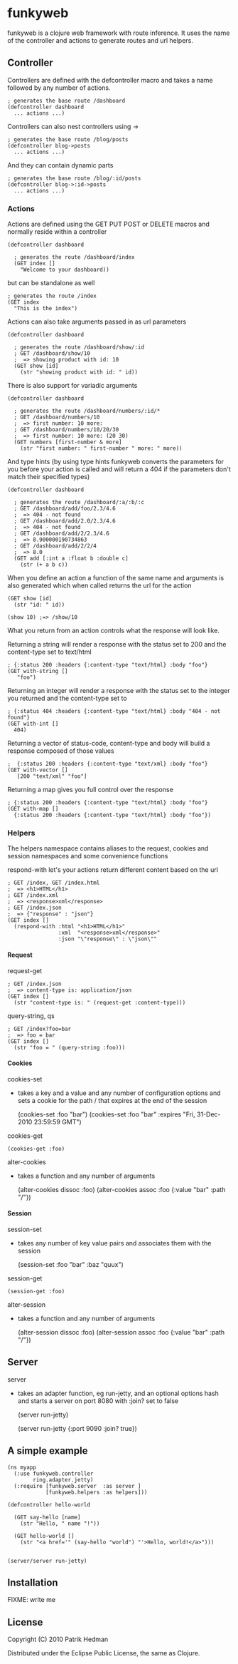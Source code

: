 # funkyweb

funkyweb is a clojure web framework with route inference. It uses the
name of the controller and actions to generate routes and url helpers.

## Controller

Controllers are defined with the defcontroller macro and takes a name
followed by any number of actions.

    ; generates the base route /dashboard
    (defcontroller dashboard
      ... actions ...)

Controllers can also nest controllers using ->

    ; generates the base route /blog/posts
    (defcontroller blog->posts
      ... actions ...)

And they can contain dynamic parts

    ; generates the base route /blog/:id/posts
    (defcontroller blog->:id->posts
      ... actions ...)

### Actions

Actions are defined using the GET PUT POST or DELETE macros and
normally reside within a controller

    (defcontroller dashboard

      ; generates the route /dashboard/index
      (GET index []
        "Welcome to your dashboard))

but can be standalone as well

    ; generates the route /index
    (GET index
      "This is the index")

Actions can also take arguments passed in as url parameters

    (defcontroller dashboard

      ; generates the route /dashboard/show/:id
      ; GET /dashboard/show/10 
      ;  => showing product with id: 10
      (GET show [id]
        (str "showing product with id: " id))

There is also support for variadic arguments

    (defcontroller dashboard

      ; generates the route /dashboard/numbers/:id/*
      ; GET /dashboard/numbers/10
      ;  => first number: 10 more: 
      ; GET /dashboard/numbers/10/20/30
      ;  => first number: 10 more: (20 30)
      (GET numbers [first-number & more]
        (str "first number: " first-number " more: " more))

And type hints (by using type hints funkyweb converts the parameters
for you before your action is called and will return a 404 if the
parameters don't match their specified types)

    (defcontroller dashboard
      
      ; generates the route /dashboard/:a/:b/:c
      ; GET /dashboard/add/foo/2.3/4.6
      ;  => 404 - not found
      ; GET /dashboard/add/2.0/2.3/4.6
      ;  => 404 - not found
      ; GET /dashboard/add/2/2.3/4.6
      ;  => 8.900000190734863
      ; GET /dashboard/add/2/2/4
      ;  => 8.0
      (GET add [:int a :float b :double c]
        (str (+ a b c))

When you define an action a function of the same name and arguments is
also generated which when called returns the url for the action

    (GET show [id]
      (str "id: " id))

    (show 10) ;=> /show/10

What you return from an action controls what the response will look
like.

Returning a string will render a response with the status set to 200
and the content-type set to text/html

    ; {:status 200 :headers {:content-type "text/html} :body "foo"}
    (GET with-string []
       "foo")

Returning an integer will render a response with the status set to the
integer you returned and the content-type set to 

    ; {:status 404 :headers {:content-type "text/html} :body "404 - not found"}
    (GET with-int []
      404)

Returning a vector of status-code, content-type and body will build a
response composed of those values

    ;  {:status 200 :headers {:content-type "text/xml} :body "foo"}
    (GET with-vector []
       [200 "text/xml" "foo"]

Returning a map gives you full control over the response

    ; {:status 200 :headers {:content-type "text/html} :body "foo"}
    (GET with-map []
      {:status 200 :headers {:content-type "text/html} :body "foo"})


### Helpers

The helpers namespace contains aliases to the request, cookies and
session namespaces and some convenience functions

respond-with let's your actions return different content based on the url

    ; GET /index, GET /index.html
    ;  => <h1>HTML</h1>
    ; GET /index.xml
    ;  => <response>xml</response>
    ; GET /index.json
    ;  => {"response" : "json"}
    (GET index []
      (respond-with :html "<h1>HTML</h1>"
                    :xml  "<response>xml</response>"
                    :json "\"response\" : \"json\""

#### Request

request-get

    ; GET /index.json
    ;  => content-type is: application/json
    (GET index [] 
      (str "content-type is: " (request-get :content-type)))

query-string, qs

    ; GET /index?foo=bar
    ;  => foo = bar 
    (GET index []
      (str "foo = " (query-string :foo)))


#### Cookies

cookies-set
 - takes a key and a value and any number of configuration
options and sets a cookie for the path / that expires at the end of
the session

    (cookies-set :foo "bar")
    (cookies-set :foo "bar" :expires "Fri, 31-Dec-2010 23:59:59 GMT")

cookies-get

    (cookies-get :foo)

alter-cookies 
 - takes a function and any number of arguments

    (alter-cookies dissoc :foo)
    (alter-cookies assoc :foo {:value "bar" :path "/"})


#### Session

session-set
 - takes any number of key value pairs and associates them with the session

    (session-set :foo "bar" :baz "quux")

session-get

    (session-get :foo)

alter-session 
 - takes a function and any number of arguments

    (alter-session dissoc :foo)
    (alter-session assoc :foo {:value "bar" :path "/"})

## Server

server
 - takes an adapter function, eg run-jetty, and an optional options
 hash and starts a server on port 8080 with :join? set to false

    (server run-jetty)
    
    (server run-jetty {:port 9090 :join? true})
 

## A simple example

    (ns myapp
      (:use funkyweb.controller
            ring.adapter.jetty)
      (:require [funkyweb.server  :as server ]
                [funkyweb.helpers :as helpers]))

    (defcontroller hello-world
      
      (GET say-hello [name]
        (str "Hello, " name "!"))

      (GET hello-world []
        (str "<a href='" (say-hello "world") "'>Hello, world!</a>")))


    (server/server run-jetty)

## Installation

FIXME: write me

## License

Copyright (C) 2010 Patrik Hedman

Distributed under the Eclipse Public License, the same as Clojure.
